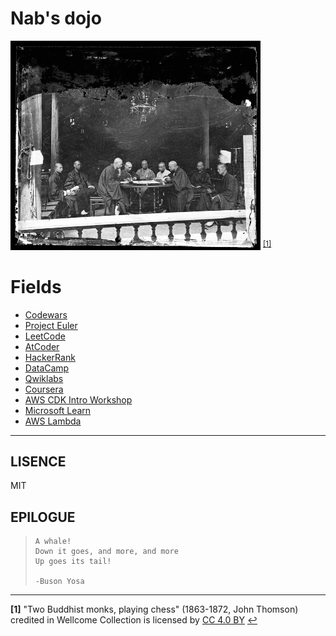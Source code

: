 # Nab's dojo
<img src=dojo.jpg width=400 /> <sup id="a1">[[1]](#f1)</sup>

# Fields
- [Codewars](https://codewars.com)
- [Project Euler](https://projecteuler.net)
- [LeetCode](https://leetcode.com)
- [AtCoder](https://atcoder.jp)
- [HackerRank](https://www.hackerrank.com/)
- [DataCamp](https://www.datacamp.com/)
- [Qwiklabs](https://amazon-run.qwiklabs.com)
- [Coursera](https://www.coursera.org/)
- [AWS CDK Intro Workshop](https://cdkworkshop.com)
- [Microsoft Learn](https://docs.microsoft.com/learn/)
- [AWS Lambda](https://aws.amazon.com/lambda/)

---

## LISENCE
MIT

## EPILOGUE
>     A whale!
>     Down it goes, and more, and more
>     Up goes its tail!
>
>     -Buson Yosa

---

<b id="f1">[1]</b> "Two Buddhist monks, playing chess" (1863-1872, John Thomson) credited in Wellcome Collection is licensed by [CC 4.0 BY](https://creativecommons.org/licenses/by/4.0/) [↩](#a1)

